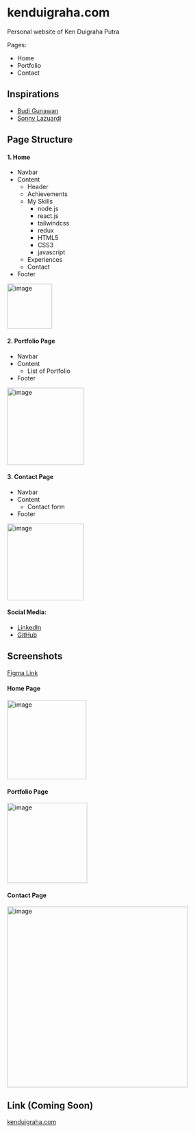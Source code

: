 # kenduigraha.com

Personal website of Ken Duigraha Putra

Pages:
- Home
- Portfolio
- Contact

## Inspirations
- [Budi Gunawan](https://www.budigunawan.com/)
- [Sonny Lazuardi](https://sonnylab.framer.website/)

## Page Structure
#### 1. Home
- Navbar
- Content
  - Header
  - Achievements
  - My Skills
    - node.js
    - react.js
    - tailwindcss
    - redux
    - HTML5
    - CSS3
    - javascript
  - Experiences
  - Contact
- Footer
<img width="105" alt="image" src="https://github.com/user-attachments/assets/5aa7f900-6c06-4bfc-97b1-c021d1268639" />

#### 2. Portfolio Page
- Navbar
- Content
  - List of Portfolio
- Footer
<img width="180" alt="image" src="https://github.com/user-attachments/assets/56da8689-9357-458b-848a-f96be0738a74" />

#### 3. Contact Page
- Navbar
- Content
  - Contact form
- Footer
<img width="179" alt="image" src="https://github.com/user-attachments/assets/c07427fa-a66f-4472-9212-4205cd1bd4ef" />

#### Social Media:
- [LinkedIn](https://www.linkedin.com/in/kenduigraha/)
- [GitHub](https://github.com/kenduigraha)

## Screenshots
[Figma Link](https://www.figma.com/design/8CNI318ggHHfnMrvMpObl8/kenduigraha.com?node-id=0-1&t=QPl6bQuMdCGd1l50-1)
#### Home Page
<img width="185" alt="image" src="https://github.com/user-attachments/assets/b7bbaa2f-b11b-492b-a04a-7ffb0cdec8ae" />

#### Portfolio Page
<img width="187" alt="image" src="https://github.com/user-attachments/assets/9625958c-c2df-4ec5-931d-f3afdc9aa95c" />

#### Contact Page
<img width="422" alt="image" src="https://github.com/user-attachments/assets/a9f7ea1f-7378-42d5-9701-42839468764f" />

## Link (Coming Soon)
[kenduigraha.com](https://kenduigraha.com)

